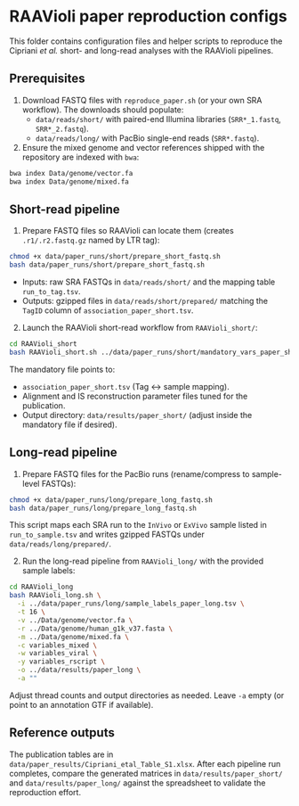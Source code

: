 # RAAVioli paper reproduction configs

This folder contains configuration files and helper scripts to reproduce the Cipriani *et al.* short- and long-read analyses with the RAAVioli pipelines.

## Prerequisites

1. Download FASTQ files with `reproduce_paper.sh` (or your own SRA workflow). The downloads should populate:
   - `data/reads/short/` with paired-end Illumina libraries (`SRR*_1.fastq`, `SRR*_2.fastq`).
   - `data/reads/long/` with PacBio single-end reads (`SRR*.fastq`).
2. Ensure the mixed genome and vector references shipped with the repository are indexed with `bwa`:

```bash
bwa index Data/genome/vector.fa
bwa index Data/genome/mixed.fa
```

## Short-read pipeline

1. Prepare FASTQ files so RAAVioli can locate them (creates `.r1/.r2.fastq.gz` named by LTR tag):

```bash
chmod +x data/paper_runs/short/prepare_short_fastq.sh
bash data/paper_runs/short/prepare_short_fastq.sh
```

   - Inputs: raw SRA FASTQs in `data/reads/short/` and the mapping table `run_to_tag.tsv`.
   - Outputs: gzipped files in `data/reads/short/prepared/` matching the `TagID` column of `association_paper_short.tsv`.

2. Launch the RAAVioli short-read workflow from `RAAVioli_short/`:

```bash
cd RAAVioli_short
bash RAAVioli_short.sh ../data/paper_runs/short/mandatory_vars_paper_short.txt
```

   The mandatory file points to:
   - `association_paper_short.tsv` (Tag ↔ sample mapping).
   - Alignment and IS reconstruction parameter files tuned for the publication.
   - Output directory: `data/results/paper_short/` (adjust inside the mandatory file if desired).

## Long-read pipeline

1. Prepare FASTQ files for the PacBio runs (rename/compress to sample-level FASTQs):

```bash
chmod +x data/paper_runs/long/prepare_long_fastq.sh
bash data/paper_runs/long/prepare_long_fastq.sh
```

   This script maps each SRA run to the `InVivo` or `ExVivo` sample listed in `run_to_sample.tsv` and writes gzipped FASTQs under `data/reads/long/prepared/`.

2. Run the long-read pipeline from `RAAVioli_long/` with the provided sample labels:

```bash
cd RAAVioli_long
bash RAAVioli_long.sh \
  -i ../data/paper_runs/long/sample_labels_paper_long.tsv \
  -t 16 \
  -v ../Data/genome/vector.fa \
  -r ../Data/genome/human_g1k_v37.fasta \
  -m ../Data/genome/mixed.fa \
  -c variables_mixed \
  -w variables_viral \
  -y variables_rscript \
  -o ../data/results/paper_long \
  -a ""
```

   Adjust thread counts and output directories as needed. Leave `-a` empty (or point to an annotation GTF if available).

## Reference outputs

The publication tables are in `data/paper_results/Cipriani_etal_Table_S1.xlsx`. After each pipeline run completes, compare the generated matrices in `data/results/paper_short/` and `data/results/paper_long/` against the spreadsheet to validate the reproduction effort.
